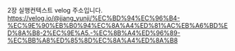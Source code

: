2장 실행컨텍스트 velog 주소입니다.
https://velog.io/@jjang_yunji/%EC%BD%94%EC%96%B4-%EC%9E%90%EB%B0%94%EC%8A%A4%ED%81%AC%EB%A6%BD%ED%8A%B8-2%EC%9E%A5.-%EC%8B%A4%ED%96%89-%EC%BB%A8%ED%85%8D%EC%8A%A4%ED%8A%B8

